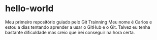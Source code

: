 # hello-world
Meu primeiro repositório guiado pelo Git Trainning
 Meu nome é Carlos e estou a dias tentando aprender a usar o GitHub e o Git. Talvez eu tenha bastante dificuldade mas creio que irei conseguir na hora certa.

